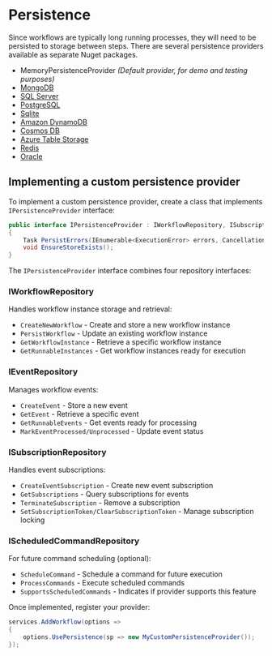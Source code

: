 # Persistence

Since workflows are typically long running processes, they will need to be persisted to storage between steps.
There are several persistence providers available as separate Nuget packages.

* MemoryPersistenceProvider *(Default provider, for demo and testing purposes)*
* [MongoDB](https://github.com/danielgerlag/workflow-core/tree/master/src/providers/WorkflowCore.Persistence.MongoDB)
* [SQL Server](https://github.com/danielgerlag/workflow-core/tree/master/src/providers/WorkflowCore.Persistence.SqlServer)
* [PostgreSQL](https://github.com/danielgerlag/workflow-core/tree/master/src/providers/WorkflowCore.Persistence.PostgreSQL)
* [Sqlite](https://github.com/danielgerlag/workflow-core/tree/master/src/providers/WorkflowCore.Persistence.Sqlite)
* [Amazon DynamoDB](https://github.com/danielgerlag/workflow-core/tree/master/src/providers/WorkflowCore.Providers.AWS)
* [Cosmos DB](https://github.com/danielgerlag/workflow-core/tree/master/src/providers/WorkflowCore.Providers.Azure)
* [Azure Table Storage](https://github.com/danielgerlag/workflow-core/tree/master/src/providers/WorkflowCore.Providers.Azure)
* [Redis](https://github.com/danielgerlag/workflow-core/tree/master/src/providers/WorkflowCore.Providers.Redis)
* [Oracle](https://github.com/danielgerlag/workflow-core/tree/master/src/providers/WorkflowCore.Persistence.Oracle)

## Implementing a custom persistence provider

To implement a custom persistence provider, create a class that implements `IPersistenceProvider` interface:

```csharp
public interface IPersistenceProvider : IWorkflowRepository, ISubscriptionRepository, IEventRepository, IScheduledCommandRepository
{        
    Task PersistErrors(IEnumerable<ExecutionError> errors, CancellationToken cancellationToken = default);
    void EnsureStoreExists();
}
```

The `IPersistenceProvider` interface combines four repository interfaces:

### IWorkflowRepository
Handles workflow instance storage and retrieval:
- `CreateNewWorkflow` - Create and store a new workflow instance
- `PersistWorkflow` - Update an existing workflow instance
- `GetWorkflowInstance` - Retrieve a specific workflow instance
- `GetRunnableInstances` - Get workflow instances ready for execution

### IEventRepository  
Manages workflow events:
- `CreateEvent` - Store a new event
- `GetEvent` - Retrieve a specific event
- `GetRunnableEvents` - Get events ready for processing
- `MarkEventProcessed/Unprocessed` - Update event status

### ISubscriptionRepository
Handles event subscriptions:
- `CreateEventSubscription` - Create new event subscription
- `GetSubscriptions` - Query subscriptions for events
- `TerminateSubscription` - Remove a subscription
- `SetSubscriptionToken/ClearSubscriptionToken` - Manage subscription locking

### IScheduledCommandRepository
For future command scheduling (optional):
- `ScheduleCommand` - Schedule a command for future execution
- `ProcessCommands` - Execute scheduled commands
- `SupportsScheduledCommands` - Indicates if provider supports this feature

Once implemented, register your provider:

```csharp
services.AddWorkflow(options => 
{
    options.UsePersistence(sp => new MyCustomPersistenceProvider());
});
```